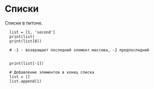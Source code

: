 # Списки

Списки в питоне.
```code
  list = [1, 'second']
  print(list)
  print(list[0])
  
  # -1 - возвращает последний элемент массива, -2 предпоследний
  
  
  print(list[-1])
  
  # Добавление элементов в конец списка
  list = []
  list.append(1)
```
